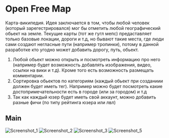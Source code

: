 # Open Free Map

Карта-википедия. Идея заключается в том, чтобы любой человек (который зарегестрировался) мог бы отметить любой географический обьект на земле. Текущие карты (тот же гугл мепс) предаставляет только базовые локации, дороги и т.д, но бывают такие места, где люди сами создают негласные пути (например тропинки), потому в данной разработке кто угодно может добавить дорогу, путь, обьект.

1) Любой обьект можно открыть и посмотреть информацию про него (например будет возможность добавлять изображения, видео, ссылки на вики и т.д). Кроме того есть возможность размещать комментарии. 
2) Сортировка обьектов по категориям (каждый обьект при созданиии должен будет иметь тег). Например можно будет посмотреть какие достопримечательности есть в городе (или за городом) и т.д
3) Так как каждый юзер будет иметь свой аккаунт, можно добавить разные фичи (по типу рейтинга юзера или лвл)

## Main
![Screenshot_1](https://user-images.githubusercontent.com/24371191/175032278-62dc6081-f1ef-4b72-888e-4dedf3e0f85a.jpg)
![Screenshot_2](https://user-images.githubusercontent.com/24371191/175032286-a4a56a7d-3cff-4e55-b7b2-42130270eebf.jpg)
![Screenshot_3](https://user-images.githubusercontent.com/24371191/175032290-f375e01a-5283-493b-90a9-5d2a145cef85.jpg)
![Screenshot_5](https://user-images.githubusercontent.com/24371191/175032295-58597e00-21e8-4ce3-a53b-51006f413fac.jpg)

